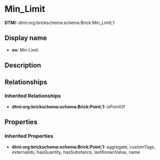 # Min_Limit
**DTMI:** dtmi:org:brickschema:schema:Brick:Min_Limit;1
## Display name
- **en:** Min Limit
## Description
## Relationships
### Inherited Relationships
* **dtmi:org:brickschema:schema:Brick:Point;1:** isPointOf
## Properties
### Inherited Properties
* **dtmi:org:brickschema:schema:Brick:Point;1:** aggregate, customTags, externalIds, hasQuantity, hasSubstance, lastKnownValue, name

